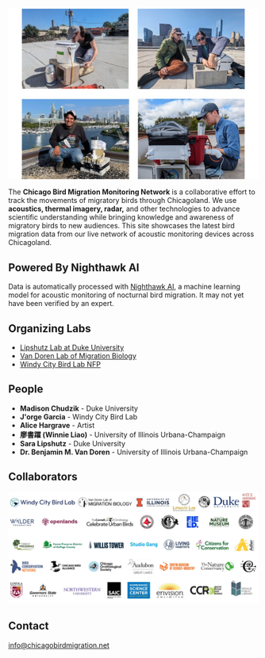 ![Bird Migration](/img/birdmigration.jpg)

The **Chicago Bird Migration Monitoring Network** is a collaborative effort to track the movements of migratory birds through Chicagoland. We use **acoustics, thermal imagery, radar,** and other technologies to advance scientific understanding while bringing knowledge and awareness of migratory birds to new audiences. This site showcases the latest bird migration data from our live network of acoustic monitoring devices across Chicagoland.

## Powered By Nighthawk AI

Data is automatically processed with [Nighthawk AI](https://www.migrationbiology.org/software), a machine learning model for acoustic monitoring of nocturnal bird migration. It may not yet have been verified by an expert.

## Organizing Labs

- [Lipshutz Lab at Duke University](https://saralipshutz.wordpress.com/)
- [Van Doren Lab of Migration Biology](https://migrationbiology.org/)
- [Windy City Bird Lab NFP](http://windycitybirdlab.org)

## People

- **Madison Chudzik** - Duke University
- **J'orge Garcia** - Windy City Bird Lab
- **Alice Hargrave** - Artist
- **廖書躍 (Winnie Liao)** - University of Illinois Urbana-Champaign
- **Sara Lipshutz** - Duke University
- **Dr. Benjamin M. Van Doren** - University of Illinois Urbana-Champaign

## Collaborators

![Collaborators](/img/collabs.jpg)

## Contact

info@chicagobirdmigration.net
